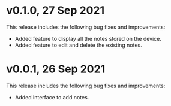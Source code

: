 # v0.1.0, 27 Sep 2021

This release includes the following bug fixes and improvements:

- Added feature to display all the notes stored on the device.
- Added feature to edit and delete the existing notes.

# v0.0.1, 26 Sep 2021

This release includes the following bug fixes and improvements:

- Added interface to add notes.
